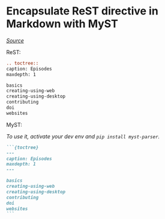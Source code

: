 # Encapsulate ReST directive in Markdown with MyST

[*Source*](https://deusyss.developpez.com/tutoriels/Python/SphinxDoc/#LVI)

ReST:

```reStructuredText
.. toctree::
caption: Episodes
maxdepth: 1

basics
creating-using-web
creating-using-desktop
contributing
doi
websites
```

MyST:

*To use it, activate your dev env and `pip install myst-parser`.*

````markdown
```{toctree}
---
caption: Episodes
maxdepth: 1
---

basics
creating-using-web
creating-using-desktop
contributing
doi
websites
```
````
